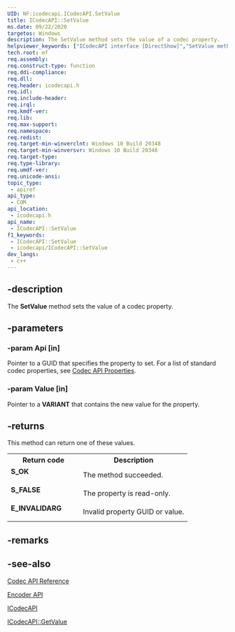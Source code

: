 ```yaml
---
UID: NF:icodecapi.ICodecAPI.SetValue
title: ICodecAPI::SetValue
ms.date: 09/22/2020
targetos: Windows
description: The SetValue method sets the value of a codec property.
helpviewer_keywords: ["ICodecAPI interface [DirectShow]","SetValue method","ICodecAPI.SetValue","ICodecAPI::SetValue","ICodecAPISetValue","SetValue","SetValue method [DirectShow]","SetValue method [DirectShow]","ICodecAPI interface","dshow.icodecapi_setvalue","icodecapi/ICodecAPI::SetValue"]
tech.root: mf
req.assembly: 
req.construct-type: function
req.ddi-compliance: 
req.dll: 
req.header: icodecapi.h
req.idl: 
req.include-header: 
req.irql: 
req.kmdf-ver: 
req.lib: 
req.max-support: 
req.namespace: 
req.redist: 
req.target-min-winverclnt: Windows 10 Build 20348
req.target-min-winversvr: Windows 10 Build 20348
req.target-type: 
req.type-library: 
req.umdf-ver: 
req.unicode-ansi: 
topic_type:
 - apiref
api_type:
 - COM
api_location:
 - icodecapi.h
api_name:
 - ICodecAPI::SetValue
f1_keywords:
 - ICodecAPI::SetValue
 - icodecapi/ICodecAPI::SetValue
dev_langs:
 - c++
---
```


## -description

The <b>SetValue</b> method sets the value of a codec property.

## -parameters

### -param Api [in]

Pointer to a GUID that specifies the property to set.
          For a list of standard codec properties, see <a href="/windows/desktop/DirectShow/codec-api-properties">Codec API Properties</a>.

### -param Value [in]

Pointer to a <b>VARIANT</b> that contains the new value for the property.


## -returns

This method can return one of these values.

<table>
<tr>
<th>Return code</th>
<th>Description</th>
</tr>
<tr>
<td width="40%">
<dl>
<dt><b>S_OK</b></dt>
</dl>
</td>
<td width="60%">
The method succeeded.

</td>
</tr>
<tr>
<td width="40%">
<dl>
<dt><b>S_FALSE</b></dt>
</dl>
</td>
<td width="60%">
The property is read-only.

</td>
</tr>
<tr>
<td width="40%">
<dl>
<dt><b>E_INVALIDARG</b></dt>
</dl>
</td>
<td width="60%">
Invalid property GUID or value.

</td>
</tr>
</table>

## -remarks

## -see-also

<a href="/windows/desktop/DirectShow/codec-api-reference">Codec API Reference</a>



<a href="/windows/desktop/DirectShow/encoder-api">Encoder API</a>



<a href="/windows/desktop/api/icodecapi/nn-icodecapi-icodecapi">ICodecAPI</a>



<a href="/windows/desktop/api/icodecapi/nf-icodecapi-icodecapi-getvalue">ICodecAPI::GetValue</a>

